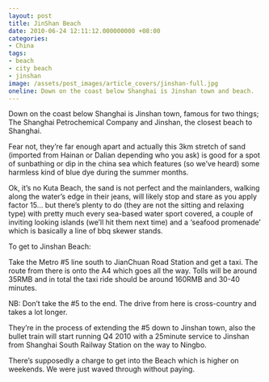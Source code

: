 ```yaml
---
layout: post
title: JinShan Beach
date: 2010-06-24 12:11:12.000000000 +08:00
categories:
- China
tags:
- beach
- city beach
- jinshan
image: /assets/post_images/article_covers/jinshan-full.jpg
oneline: Down on the coast below Shanghai is Jinshan town and beach.
---
```

Down on the coast below Shanghai is Jinshan town, famous for two things; The Shanghai Petrochemical Company and Jinshan, the closest beach to Shanghai.

Fear not, they’re far enough apart and actually this 3km stretch of sand (imported from Hainan or Dalian depending who you ask) is good for a spot of sunbathing or dip in the china sea which features (so we’ve heard) some harmless kind of blue dye during the summer months.

Ok, it’s no Kuta Beach, the sand is not perfect and the mainlanders, walking along the water’s edge in their jeans, will likely stop and stare as you apply factor 15… but there’s plenty to do (they are not the sitting and relaxing type) with pretty much every sea-based water sport covered, a couple of inviting looking islands (we’ll hit them next time) and a ‘seafood promenade’ which is basically a line of bbq skewer stands.

To get to Jinshan Beach:

Take the Metro #5 line south to JianChuan Road Station and get a taxi.
The route from there is onto the A4 which goes all the way. Tolls will be around 35RMB and in total the taxi ride should be around 160RMB and 30-40 minutes.

NB: Don’t take the #5 to the end. The drive from here is cross-country and takes a lot longer.

They’re in the process of extending the #5 down to Jinshan town, also the bullet train will start running Q4 2010 with a 25minute service to Jinshan from Shanghai South Railway Station on the way to Ningbo.

There’s supposedly a charge to get into the Beach which is higher on weekends. We were just waved through without paying. 

